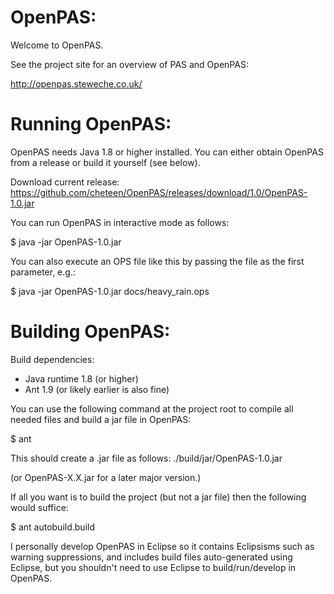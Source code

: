 OpenPAS:
========================================
Welcome to OpenPAS.

See the project site for an overview of PAS and OpenPAS:

http://openpas.steweche.co.uk/


Running OpenPAS:
========================================

OpenPAS needs Java 1.8 or higher installed. You can either obtain OpenPAS from a release or build it yourself (see below).

Download current release: https://github.com/cheteen/OpenPAS/releases/download/1.0/OpenPAS-1.0.jar

You can run OpenPAS in interactive mode as follows:

$ java -jar OpenPAS-1.0.jar

You can also execute an OPS file like this by passing the file as the first parameter, e.g.:

$ java -jar OpenPAS-1.0.jar docs/heavy_rain.ops


Building OpenPAS:
========================================

Build dependencies:
- Java runtime 1.8 (or higher)
- Ant 1.9 (or likely earlier is also fine)

You can use the following command at the project root to compile all needed files and build a jar file in OpenPAS:

$ ant

This should create a .jar file as follows:
./build/jar/OpenPAS-1.0.jar

(or OpenPAS-X.X.jar for a later major version.)

If all you want is to build the project (but not a jar file) then the following would suffice:

$ ant autobuild.build

I personally develop OpenPAS in Eclipse so it contains Eclipsisms such as warning suppressions, and includes build files auto-generated using
Eclipse, but you shouldn't need to use Eclipse to build/run/develop in OpenPAS.
